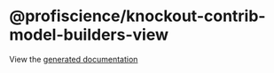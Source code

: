 # @profiscience/knockout-contrib-model-builders-view

View the [generated documentation](../framework/docs/typedoc/classes/viewmodelconstructorbuilder)